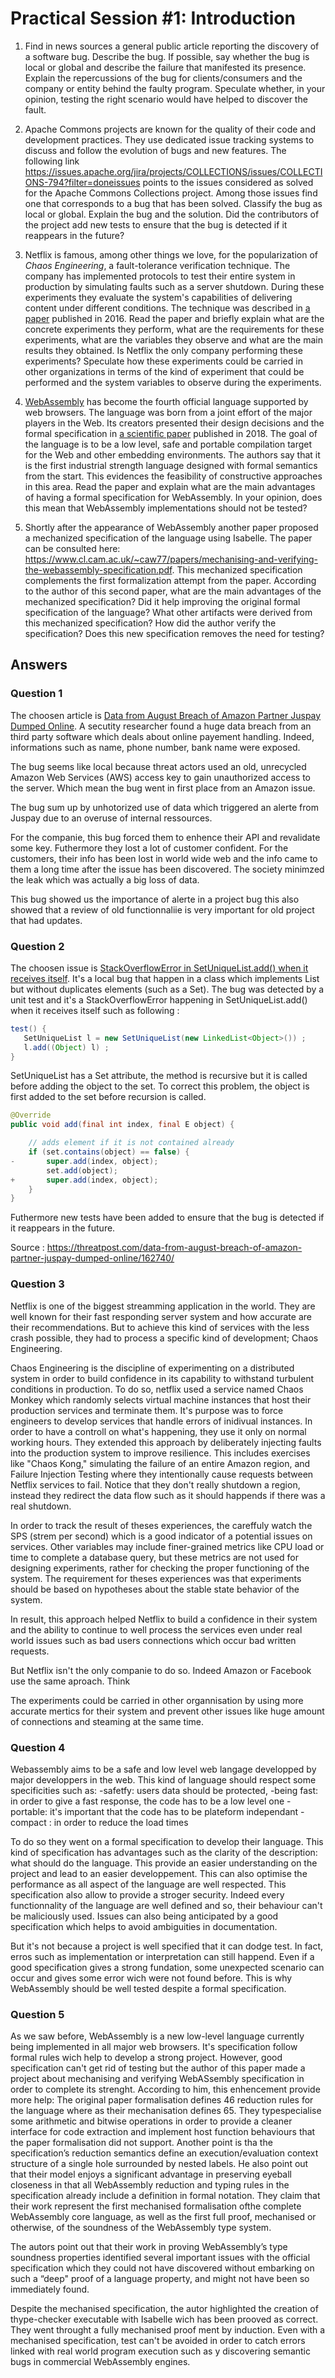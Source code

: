 # Practical Session #1: Introduction

1. Find in news sources a general public article reporting the discovery of a software bug. Describe the bug. If possible, say whether the bug is local or global and describe the failure that manifested its presence. Explain the repercussions of the bug for clients/consumers and the company or entity behind the faulty program. Speculate whether, in your opinion, testing the right scenario would have helped to discover the fault.

2. Apache Commons projects are known for the quality of their code and development practices. They use dedicated issue tracking systems to discuss and follow the evolution of bugs and new features. The following link https://issues.apache.org/jira/projects/COLLECTIONS/issues/COLLECTIONS-794?filter=doneissues points to the issues considered as solved for the Apache Commons Collections project. Among those issues find one that corresponds to a bug that has been solved. Classify the bug as local or global. Explain the bug and the solution. Did the contributors of the project add new tests to ensure that the bug is detected if it reappears in the future?

3. Netflix is famous, among other things we love, for the popularization of *Chaos Engineering*, a fault-tolerance verification technique. The company has implemented protocols to test their entire system in production by simulating faults such as a server shutdown. During these experiments they evaluate the system's capabilities of delivering content under different conditions. The technique was described in [a paper](https://arxiv.org/ftp/arxiv/papers/1702/1702.05843.pdf) published in 2016. Read the paper and briefly explain what are the concrete experiments they perform, what are the requirements for these experiments, what are the variables they observe and what are the main results they obtained. Is Netflix the only company performing these experiments? Speculate how these experiments could be carried in other organizations in terms of the kind of experiment that could be performed and the system variables to observe during the experiments.

4. [WebAssembly](https://webassembly.org/) has become the fourth official language supported by web browsers. The language was born from a joint effort of the major players in the Web. Its creators presented their design decisions and the formal specification in [a scientific paper](https://people.mpi-sws.org/~rossberg/papers/Haas,%20Rossberg,%20Schuff,%20Titzer,%20Gohman,%20Wagner,%20Zakai,%20Bastien,%20Holman%20-%20Bringing%20the%20Web%20up%20to%20Speed%20with%20WebAssembly.pdf) published in 2018. The goal of the language is to be a low level, safe and portable compilation target for the Web and other embedding environments. The authors say that it is the first industrial strength language designed with formal semantics from the start. This evidences the feasibility of constructive approaches in this area. Read the paper and explain what are the main advantages of having a formal specification for WebAssembly. In your opinion, does this mean that WebAssembly implementations should not be tested? 

5.  Shortly after the appearance of WebAssembly another paper proposed a mechanized specification of the language using Isabelle. The paper can be consulted here: https://www.cl.cam.ac.uk/~caw77/papers/mechanising-and-verifying-the-webassembly-specification.pdf. This mechanized specification complements the first formalization attempt from the paper. According to the author of this second paper, what are the main advantages of the mechanized specification? Did it help improving the original formal specification of the language? What other artifacts were derived from this mechanized specification? How did the author verify the specification? Does this new specification removes the need for testing?

## Answers

### Question 1
The choosen article is [Data from August Breach of Amazon Partner Juspay Dumped Online](https://threatpost.com/data-from-august-breach-of-amazon-partner-juspay-dumped-online/162740/). 
A secutity researcher found a huge data breach from an third party software which deals about online payement handling. Indeed, informations such as name, phone number, bank name were exposed. 


The bug seems like local because threat actors used an old, unrecycled Amazon Web Services (AWS) access key to gain unauthorized access to the server. Which mean the bug went in first place from an Amazon issue. 

The bug sum up by unhotorized use of data which triggered an alerte from Juspay due to an overuse of internal ressources.

For the companie, this bug forced them to enhence their API and revalidate some key. Futhermore they lost a lot of customer confident. For the customers, their info has been lost in world wide web and the info came to them a long time after the issue has been discovered. The society minimzed the leak which was actually a big loss of data.

This bug showed us the importance of alerte in a project bug this also showed that a review of old functionnaliie is very important for old project that had updates.


### Question 2
The choosen issue is [StackOverflowError in SetUniqueList.add() when it receives itself](https://issues.apache.org/jira/projects/COLLECTIONS/issues/COLLECTIONS-701?filter=doneissues).
It's a local bug that happen in a class which implements List but without duplicates elements (such as a Set).
The bug was detected by a unit test and it's a StackOverflowError happening in SetUniqueList.add() when it receives itself such as following :
```java
test() {        
   SetUniqueList l = new SetUniqueList(new LinkedList<Object>()) ;        
   l.add((Object) l) ;    
}
```
SetUniqueList has a Set attribute, the method is recursive but it is called before adding the object to the set. To correct this problem, the object is first added to the set before recursion is called.
```java
@Override
public void add(final int index, final E object) {

    // adds element if it is not contained already
    if (set.contains(object) == false) {
-       super.add(index, object);
        set.add(object);
+       super.add(index, object);
    }
}
```
Futhermore new tests have been added to ensure that the bug is detected if it reappears in the future.


Source : https://threatpost.com/data-from-august-breach-of-amazon-partner-juspay-dumped-online/162740/

### Question 3

Netflix is one of the biggest streamming application in the world. They are well known for their fast responding server system and how accurate are their recommendations. But to achieve this kind of services with the less crash possible, they had to process a specific kind of development; Chaos Engineering.

Chaos Engineering is the discipline of experimenting on a distributed system in order to build confidence in its
capability to withstand turbulent conditions in production.
To do so, netflix used a service named Chaos Monkey which
randomly selects virtual machine instances that host their production services and terminate them. It's purpose was to force engineers to develop services that handle errors of inidivual instances. In order to have a controll on what's happening, they use it only on normal working hours.
They extended this approach by deliberately injecting faults into the production system to improve resilience. This includes exercises like "Chaos Kong," simulating the failure of an entire Amazon region, and Failure Injection Testing where they intentionally cause requests between Netflix services to fail. Notice that they don't really shutdown a region, instead they redirect the data flow such as it should happends if there was a real shutdown.

In order to track the result of theses experiences, the careffuly watch the SPS (strem per second)  which is a good indicator of a potential issues on services. Other variables may include finer-grained metrics like CPU load or time to complete a database query, but these metrics are not used for designing experiments, rather for checking the proper functioning of the system.
The requirement for theses experiences was that experiments should be based on hypotheses about the stable state behavior of the system.

In result, this approach helped Netflix to build a confidence in their system and the ability to continue to well process the services even under real world issues such as bad users connections which occur bad written requests.

But Netflix isn't the only companie to do so. Indeed Amazon or Facebook use the same aproach. Think

The experiments could be carried in other organnisation by using more accurate mertics for their system and prevent other issues like huge amount of connections and steaming at the same time.

### Question 4


Webassembly aims to be a safe and low level web langage developped by major developpers in the web.
This kind of language should respect some specificities such as: 
-safetfy: users data should be protected,
-being fast: in order to give a fast response, the code has to be a low level one
-portable: it's important that the code has to be plateform independant
-compact : in order to reduce the load times

To do so they went on a formal specification to develop their language.
This kind of specification has advantages such as the clarity of the description: what should do the language. This provide an easier understanding on the project and lead to an easier developpement. This can also optimise the performance as all aspect of the language are well respected. This specification also allow to provide a stroger security. Indeed every functionnality of the language are well defined and so, their behaviour can't be maliciously used. Issues can also being anticipated by a good specification which helps to avoid ambiguities in documentation.

But it's not because a project is well specified that it can dodge test.
In fact, erros such as implementation or interpretation can still happend. Even if a good specification gives a strong fundation, some unexpected scenario can occur and gives some error wich were not found before.
This is why WebAssembly should be well tested despite a formal specification.

### Question 5


As we saw before, WebAssembly is a new low-level language currently being implemented in all major web browsers. It's specification follow formal rules wich help to develop a strong project. However, good specification can't get rid of testing but the author of this paper made a project about mechanising and verifying WebASsembly specification in order to complete its strenght. 
According to him, this enhencement provide more help: The original paper formalisation defines 46 reduction rules for the language where as their mechanisation defines 65. They typespecialise some arithmetic and bitwise operations in order to provide a cleaner interface for code extraction and implement host function behaviours that the paper formalisation did not support. Another point is tha the specification’s reduction semantics define an execution/evaluation context structure of a single hole surrounded by nested labels. He also point out that their model enjoys a significant advantage in preserving eyeball closeness in that all WebAssembly reduction and typing rules in the specification already include a definition in formal notation. They claim that their work represent the first mechanised formalisation ofthe complete WebAssembly core language, as well as the first full proof, mechanised or otherwise, of the soundness of the WebAssembly type system.

The autors point out that their work in proving WebAssembly’s type soundness properties identified several important issues with the official specification which they could not have discovered without embarking on such a “deep" proof of a language property, and might not have been so immediately found.

Despite the mechanised specification, the autor highlighted the creation of thype-checker executable with Isabelle wich has been prooved as correct.
They went throught a fully mechanised proof ment by induction.
Even with a mechanised specification, test can't be avoided in order to catch errors linked with real world program execution such as y discovering semantic bugs in commercial WebAssembly engines.



